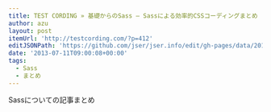 ```yaml
---
title: TEST CORDING » 基礎からのSass – Sassによる効率的CSSコーディングまとめ
author: azu
layout: post
itemUrl: 'http://testcording.com/?p=412'
editJSONPath: 'https://github.com/jser/jser.info/edit/gh-pages/data/2013/07/index.json'
date: '2013-07-11T09:00:08+00:00'
tags:
  - Sass
  - まとめ
---
```

Sassについての記事まとめ
